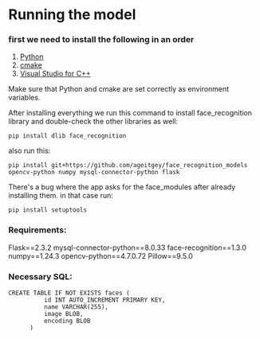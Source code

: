 # Running the model

### first we need to install the following in an order
1) [Python](https://apps.microsoft.com/detail/9pnrbtzxmb4z?hl=en-us&gl=US)
2) [cmake](https://cmake.org/)
3) [Visual Studio for C++](https://visualstudio.microsoft.com/vs/features/cplusplus/)

Make sure that Python and cmake are set correctly as environment variables.

After installing everything we run this command to install face_recognition library and double-check the other libraries as well:
```
pip install dlib face_recognition
```

also run this: 
```
pip install git+https://github.com/ageitgey/face_recognition_models opencv-python numpy mysql-connector-python flask
```

There's a bug where the app asks for the face_modules after already installing them. in that case run:
```
pip install setuptools
```

### Requirements:
Flask==2.3.2
mysql-connector-python==8.0.33
face-recognition==1.3.0
numpy==1.24.3
opencv-python==4.7.0.72
Pillow==9.5.0

### Necessary SQL:
```genericsql
CREATE TABLE IF NOT EXISTS faces (
          id INT AUTO_INCREMENT PRIMARY KEY,
          name VARCHAR(255),
          image BLOB,
          encoding BLOB
      )
```